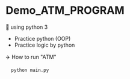 # Demo_ATM_PROGRAM

🍕 using python 3

- Practice python (OOP)
- Practice logic by python

✈️ How to run "ATM"

```bash
  python main.py
```
